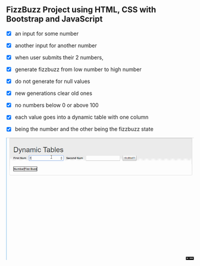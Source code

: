 ## FizzBuzz Project using HTML, CSS with Bootstrap and JavaScript
- [x] an input for some number
- [x] another input for another number
- [x] when user submits their 2 numbers,
- [x] generate fizzbuzz from low number to high number
- [x] do not generate for null values 
- [x] new generations clear old ones
- [x] no numbers below 0 or above 100 
- [x] each value goes into a dynamic table with one column
- [x] being the number and the other being the fizzbuzz state


![Gif of program](FizzBuzz2.gif)
